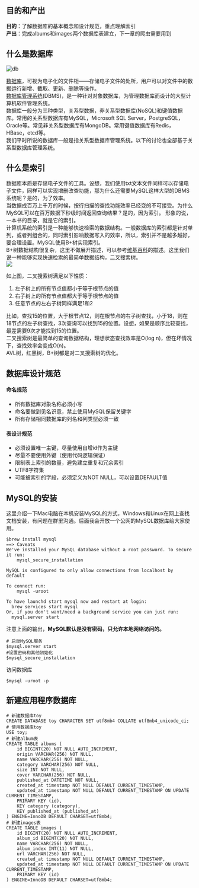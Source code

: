 ## 目的和产出

**目的**：了解数据库的基本概念和设计规范，重点理解索引  
**产出**：完成albums和images两个数据库表建立，下一章的爬虫需要用到

## 什么是数据库
![db](https://www.novelucent.com/templates/novelucent/images/database-services.jpg)

[数据库](https://zh.m.wikipedia.org/wiki/%E6%95%B0%E6%8D%AE%E5%BA%93)，可视为电子化的文件柜——存储电子文件的处所，用户可以对文件中的数据运行新增、截取、更新、删除等操作。  
[数据库管理系统](https://zh.m.wikipedia.org/wiki/%E6%95%B0%E6%8D%AE%E5%BA%93%E7%AE%A1%E7%90%86%E7%B3%BB%E7%BB%9F)(DBMS)，是一种针对对象数据库，为管理数据库而设计的大型计算机软件管理系统。  
数据库一般分为三种类型，关系型数据，非关系型数据库(NoSQL)和键值数据库。常用的关系型数据库有MySQL，Microsoft SQL Server，PostgreSQL，Oracle等。常见非关系型数据库有MongoDB。常用键值数据库有Redis，HBase，etcd等。  
我们平时所说的数据库一般是指关系型数据库管理系统。以下的讨论也全部基于关系型数据库管理系统。

## 什么是索引
数据库本质是存储电子文件的工具。设想，我们使用txt文本文件同样可以存储电子文件，同样可以实现增删改查功能，那为什么还需要MySQL这样大型的DBMS系统呢？是的，为了效率。  
当数据成百万上千万的时候，按行扫描的查找功能效率已经变的不可接受。为什么MySQL可以在百万数据下秒级时间返回查询结果？是的，因为索引。
形象的说，一本书的目录，就是它的索引。  
计算机系统的索引是一种能够快速检索的数据结构。一般数据库的索引都是针对单列，或者列组合的，同时索引影响数据写入的效率，所以，索引并不是越多越好，要合理设置。MySQL使用B+树实现索引。  
B+树数据结构很复杂，这里不做展开描述，可以参考[维基百科](https://zh.wikipedia.org/wiki/B%2B%E6%A0%91)的描述。这里我们说一种能够实现快速检索的最简单数据结构，二叉搜索树。  
![](https://gss2.bdstatic.com/9fo3dSag_xI4khGkpoWK1HF6hhy/baike/c0%3Dbaike80%2C5%2C5%2C80%2C26/sign=79dcefded70735fa85fd46ebff3864d6/8644ebf81a4c510f0b3dafdf6359252dd52aa57e.jpg)

如上图，二叉搜索树满足以下性质：
1. 左子树上的所有节点值都小于等于根节点的值
2. 右子树上的所有节点值都大于等于根节点的值
3. 任意节点的左右子树同样满足1和2

比如，查找15的位置，大于根节点12，则在根节点的右子树查找，小于18，则在18节点的左子树查找，3次查询可以找到15的位置。设想，如果是顺序比较查找，最差需要9次才能找到15的位置。  
二叉搜索树是最简单的查询数据结构，理想状态查找效率是O(log n)，但在坏情况下，查找效率会变成O(n)。  
AVL树，红黑树，B+树都是对二叉搜索树的优化。

## 数据库设计规范
#### 命名规范
- 所有数据库对象名称必须小写
- 命名要做到见名识意，禁止使用MySQL保留关键字
- 所有存储相同数据库的列名和列类型必须一致

#### 表设计规范
- 必须设置唯一主键，尽量使用自增id作为主键
- 尽量不要使用外键（使用代码逻辑保证）
- 限制表上索引的数量，避免建立重复和冗余索引
- UTF8字符集
- 可能被索引的字段，必须定义为NOT NULL，可以设置DEFAULT值

## MySQL的安装
这里介绍一下Mac电脑在本机安装MySQL的方式，Windows和Linux在网上查找文档安装，有问题在群里沟通。后面我会开放一个公网的MySQL数据库给大家使用。
```
$brew install mysql
==> Caveats
We've installed your MySQL database without a root password. To secure it run:
    mysql_secure_installation

MySQL is configured to only allow connections from localhost by default

To connect run:
    mysql -uroot

To have launchd start mysql now and restart at login:
  brew services start mysql
Or, if you don't want/need a background service you can just run:
  mysql.server start
```
注意上面的输出，**MySQL默认是没有密码，只允许本地网络访问的。**
```
# 启动MySQL服务
$mysql.server start
#设置密码和其他初始化
$mysql_secure_installation
```
访问数据库
```
$mysql -uroot -p
```
## 新建应用程序数据库
```
# 新建数据库toy
CREATE DATABASE toy CHARACTER SET utf8mb4 COLLATE utf8mb4_unicode_ci;
# 使用数据库toy
USE toy;
# 新建album表
CREATE TABLE albums (
    id BIGINT(20) NOT NULL AUTO_INCREMENT,
    origin VARCHAR(256) NOT NULL,
    name VARCHAR(256) NOT NULL,
    category VARCHAR(256) NOT NULL,
    size INT NOT NULL,
    cover VARCHAR(256) NOT NULL,
    published_at DATETIME NOT NULL,
    created_at timestamp NOT NULL DEFAULT CURRENT_TIMESTAMP,
    updated_at timestamp NOT NULL DEFAULT CURRENT_TIMESTAMP ON UPDATE CURRENT_TIMESTAMP,
    PRIMARY KEY (id),
    KEY category (category),
    KEY published_at (published_at)
) ENGINE=InnoDB DEFAULT CHARSET=utf8mb4;
# 新建images表
CREATE TABLE images (
    id BIGINT(20) NOT NULL AUTO_INCREMENT,
    album_id BIGINT(20) NOT NULL,
    name VARCHAR(256) NOT NULL,
    album_index INT(11) NOT NULL,
    url VARCHAR(256) NOT NULL,
    created_at timestamp NOT NULL DEFAULT CURRENT_TIMESTAMP,
    updated_at timestamp NOT NULL DEFAULT CURRENT_TIMESTAMP ON UPDATE CURRENT_TIMESTAMP,
    PRIMARY KEY (id)
) ENGINE=InnoDB DEFAULT CHARSET=utf8mb4;
```